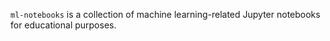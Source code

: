`ml-notebooks` is a collection of machine learning-related Jupyter notebooks for educational purposes.
